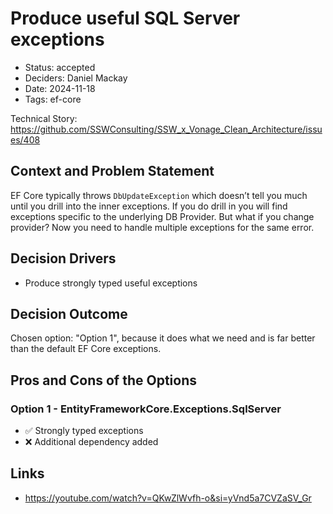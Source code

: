 # Produce useful SQL Server exceptions

- Status: accepted
- Deciders: Daniel Mackay
- Date: 2024-11-18
- Tags: ef-core

Technical Story: https://github.com/SSWConsulting/SSW_x_Vonage_Clean_Architecture/issues/408

## Context and Problem Statement

EF Core typically throws `DbUpdateException` which doesn’t tell you much until you drill into the inner exceptions.  If you do drill in you will find exceptions specific to the underlying DB Provider.  But what if you change provider?  Now you need to handle multiple exceptions for the same error.

## Decision Drivers

- Produce strongly typed useful exceptions

## Decision Outcome

Chosen option: "Option 1", because it does what we need and is far better than the default EF Core exceptions.

## Pros and Cons of the Options

### Option 1 - EntityFrameworkCore.Exceptions.SqlServer

- ✅ Strongly typed exceptions
- ❌ Additional dependency added

## Links

- https://youtube.com/watch?v=QKwZlWvfh-o&si=yVnd5a7CVZaSV_Gr

